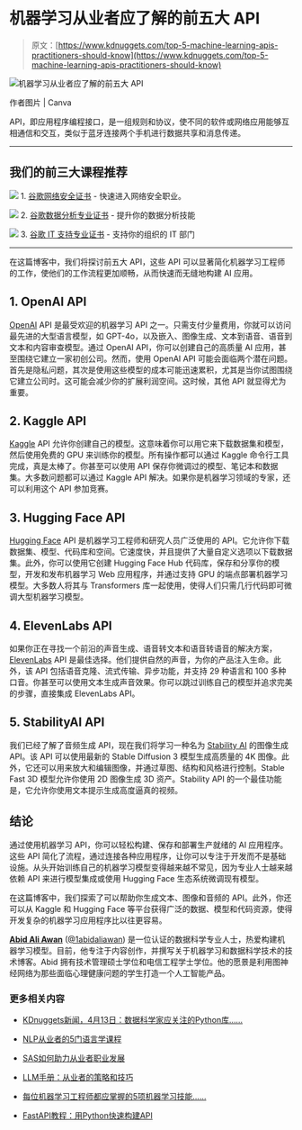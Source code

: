 # 机器学习从业者应了解的前五大 API

> 原文：[https://www.kdnuggets.com/top-5-machine-learning-apis-practitioners-should-know](https://www.kdnuggets.com/top-5-machine-learning-apis-practitioners-should-know)

![机器学习从业者应了解的前五大 API](../Images/4c626b0c092d20ee3e0be04462fb252b.png)

作者图片 | Canva

API，即应用程序编程接口，是一组规则和协议，使不同的软件或网络应用能够互相通信和交互，类似于蓝牙连接两个手机进行数据共享和消息传递。

* * *

## 我们的前三大课程推荐

![](../Images/0244c01ba9267c002ef39d4907e0b8fb.png) 1\. [谷歌网络安全证书](https://www.kdnuggets.com/google-cybersecurity) - 快速进入网络安全职业。

![](../Images/e225c49c3c91745821c8c0368bf04711.png) 2\. [谷歌数据分析专业证书](https://www.kdnuggets.com/google-data-analytics) - 提升你的数据分析技能

![](../Images/0244c01ba9267c002ef39d4907e0b8fb.png) 3\. [谷歌 IT 支持专业证书](https://www.kdnuggets.com/google-itsupport) - 支持你的组织的 IT 部门

* * *

在这篇博客中，我们将探讨前五大 API，这些 API 可以显著简化机器学习工程师的工作，使他们的工作流程更加顺畅，从而快速而无缝地构建 AI 应用。

## 1\. OpenAI API

[OpenAI](https://platform.openai.com/docs/api-reference/introduction) API 是最受欢迎的机器学习 API 之一。只需支付少量费用，你就可以访问最先进的大型语言模型，如 GPT-4o，以及嵌入、图像生成、文本到语音、语音到文本和内容审查模型。通过 OpenAI API，你可以创建自己的高质量 AI 应用，甚至围绕它建立一家初创公司。然而，使用 OpenAI API 可能会面临两个潜在问题。首先是隐私问题，其次是使用这些模型的成本可能迅速累积，尤其是当你试图围绕它建立公司时。这可能会减少你的扩展利润空间。这时候，其他 API 就显得尤为重要。

## 2\. Kaggle API

[Kaggle](https://www.kaggle.com/docs/api) API 允许你创建自己的模型。这意味着你可以用它来下载数据集和模型，然后使用免费的 GPU 来训练你的模型。所有操作都可以通过 Kaggle 命令行工具完成，真是太棒了。你甚至可以使用 API 保存你微调过的模型、笔记本和数据集。大多数问题都可以通过 Kaggle API 解决。如果你是机器学习领域的专家，还可以利用这个 API 参加竞赛。

## 3\. Hugging Face API

[Hugging Face](https://huggingface.co/docs/hub/api) API 是机器学习工程师和研究人员广泛使用的 API。它允许你下载数据集、模型、代码库和空间。它速度快，并且提供了大量自定义选项以下载数据集。此外，你可以使用它创建 Hugging Face Hub 代码库，保存和分享你的模型，开发和发布机器学习 Web 应用程序，并通过支持 GPU 的端点部署机器学习模型。大多数人将其与 Transformers 库一起使用，使得人们只需几行代码即可微调大型机器学习模型。

## 4\. ElevenLabs API

如果你正在寻找一个前沿的声音生成、语音转文本和语音转语音的解决方案，[ElevenLabs](https://elevenlabs.io/docs/introduction) API 是最佳选择。他们提供自然的声音，为你的产品注入生命。此外，该 API 包括语音克隆、流式传输、异步功能，并支持 29 种语言和 100 多种口音。你甚至可以使用文本生成声音效果。你可以跳过训练自己的模型并追求完美的步骤，直接集成 ElevenLabs API。

## 5\. StabilityAI API

我们已经了解了音频生成 API，现在我们将学习一种名为 [Stability AI](https://platform.stability.ai/docs/getting-started/stable-image) 的图像生成 API。该 API 可以使用最新的 Stable Diffusion 3 模型生成高质量的 4K 图像。此外，它还可以用来放大和编辑图像，并通过草图、结构和风格进行控制。Stable Fast 3D 模型允许你使用 2D 图像生成 3D 资产。Stability API 的一个最佳功能是，它允许你使用文本提示生成高度逼真的视频。

## 结论

通过使用机器学习 API，你可以轻松构建、保存和部署生产就绪的 AI 应用程序。这些 API 简化了流程，通过连接各种应用程序，让你可以专注于开发而不是基础设施。从头开始训练自己的机器学习模型变得越来越不常见，因为专业人士越来越依赖 API 来进行模型集成或使用 Hugging Face 生态系统微调现有模型。

在这篇博客中，我们探索了可以帮助你生成文本、图像和音频的 API。此外，你还可以从 Kaggle 和 Hugging Face 等平台获得广泛的数据、模型和代码资源，使得开发复杂的机器学习应用程序比以往更容易。

[](https://www.polywork.com/kingabzpro)****[Abid Ali Awan](https://www.polywork.com/kingabzpro)**** ([@1abidaliawan](https://www.linkedin.com/in/1abidaliawan)) 是一位认证的数据科学专业人士，热爱构建机器学习模型。目前，他专注于内容创作，并撰写关于机器学习和数据科学技术的技术博客。Abid 拥有技术管理硕士学位和电信工程学士学位。他的愿景是利用图神经网络为那些面临心理健康问题的学生打造一个人工智能产品。

### 更多相关内容

+   [KDnuggets新闻，4月13日：数据科学家应关注的Python库……](https://www.kdnuggets.com/2022/n15.html)

+   [NLP从业者的5门语言学课程](https://www.kdnuggets.com/2022/11/5-linguistics-courses-nlp-practitioners.html)

+   [SAS如何助力从业者职业发展](https://www.kdnuggets.com/2023/07/sas-help-catapult-practitioners-careers.html)

+   [LLM手册：从业者的策略和技巧](https://www.kdnuggets.com/llm-handbook-strategies-and-techniques-for-practitioners)

+   [每位机器学习工程师都应掌握的5项机器学习技能……](https://www.kdnuggets.com/2023/03/5-machine-learning-skills-every-machine-learning-engineer-know-2023.html)

+   [FastAPI教程：用Python快速构建API](https://www.kdnuggets.com/fastapi-tutorial-build-apis-with-python-in-minutes)
